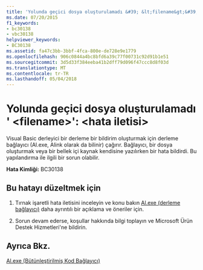 ```yaml
---
title: 'Yolunda geçici dosya oluşturulamadı &#39; &lt;filename&gt;&#39;: &lt;hata iletisi&gt;'
ms.date: 07/20/2015
f1_keywords:
- bc30138
- vbc30138
helpviewer_keywords:
- BC30138
ms.assetid: fa47c3bb-3bbf-4fca-800e-de728e9e1779
ms.openlocfilehash: 906c0844a4bc8bfd6a39c77f00731c92d91b1e51
ms.sourcegitcommit: 3d5d33f384eeba41b2dff79d096f47ccc8d8f03d
ms.translationtype: MT
ms.contentlocale: tr-TR
ms.lasthandoff: 05/04/2018
---
```

# <a name="unable-to-create-temp-file-in-path-39ltfilenamegt39-lterror-messagegt"></a>Yolunda geçici dosya oluşturulamadı &#39; &lt;filename&gt;&#39;: &lt;hata iletisi&gt;
Visual Basic derleyici bir derleme bir bildirim oluşturmak için derleme bağlayıcı (Al.exe, Alink olarak da bilinir) çağırır. Bağlayıcı, bir dosya oluşturmak veya bir bellek içi kaynak kendisine yazılırken bir hata bildirdi. Bu yapılandırma ile ilgili bir sorun olabilir.  
  
 **Hata Kimliği:** BC30138  
  
## <a name="to-correct-this-error"></a>Bu hatayı düzeltmek için  
  
1.  Tırnak işaretli hata iletisini inceleyin ve konu bakın [Al.exe (derleme bağlayıcı)](../../framework/tools/al-exe-assembly-linker.md) daha ayrıntılı bir açıklama ve öneriler için.  
  
2.  Sorun devam ederse, koşullar hakkında bilgi toplayın ve Microsoft Ürün Destek Hizmetleri'ne bildirin.  
  
## <a name="see-also"></a>Ayrıca Bkz.  
  [Al.exe (Bütünleştirilmiş Kod Bağlayıcı)](../../framework/tools/al-exe-assembly-linker.md)   


